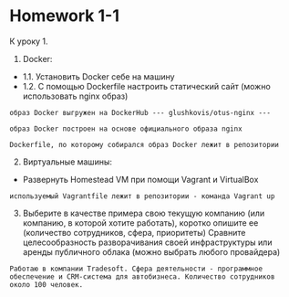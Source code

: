 # Homework 1-1
К уроку 1.

1. Docker:
* 1.1. Установить Docker себе на машину
* 1.2. С помощью Dockerfile настроить статический сайт (можно использовать nginx образ)

`образ Docker выгружен на DockerHub --- glushkovis/otus-nginx ---`

`образ Docker построен на основе официального образа nginx` 

`Dockerfile, по которому собирался образ Docker лежит в репозитории`

2. Виртуальные машины: 
* Развернуть Homestead VM при помощи Vagrant и VirtualBox

`используемый Vagrantfile лежит в репозитории - команда Vagrant up`

3. Выберите в качестве примера свою текущую компанию (или компанию, в которой хотите работать), коротко опишите ее (количество сотрудников, сфера, приоритеты)
Сравните целесообразность разворачивания своей инфраструктуры или аренды публичного облака (можно выбрать любого провайдера)

`Работаю в компании Tradesoft. Сфера деятельности - программное обеспечение и CRM-система для автобизнеса.
Количество сотрудников около 100 человек.`

